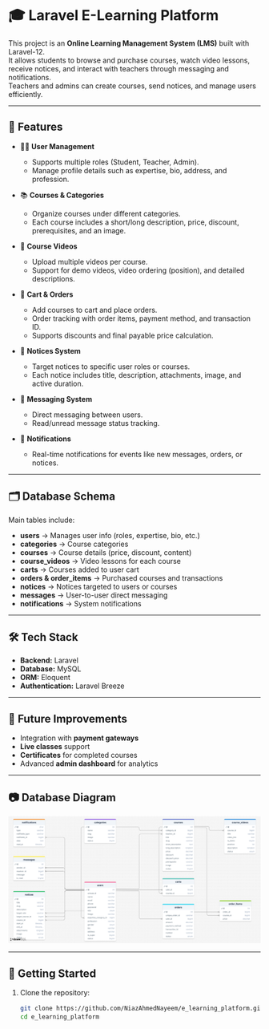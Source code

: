 # 🎓 Laravel E-Learning Platform

This project is an **Online Learning Management System (LMS)** built with Laravel-12.  
It allows students to browse and purchase courses, watch video lessons, receive notices, and interact with teachers through messaging and notifications.  
Teachers and admins can create courses, send notices, and manage users efficiently.

---

## 🚀 Features

- 👨‍🎓 **User Management**
  - Supports multiple roles (Student, Teacher, Admin).
  - Manage profile details such as expertise, bio, address, and profession.

- 📚 **Courses & Categories**
  - Organize courses under different categories.
  - Each course includes a short/long description, price, discount, prerequisites, and an image.

- 🎥 **Course Videos**
  - Upload multiple videos per course.
  - Support for demo videos, video ordering (position), and detailed descriptions.

- 🛒 **Cart & Orders**
  - Add courses to cart and place orders.
  - Order tracking with order items, payment method, and transaction ID.
  - Supports discounts and final payable price calculation.

- 📢 **Notices System**
  - Target notices to specific user roles or courses.
  - Each notice includes title, description, attachments, image, and active duration.

- 💬 **Messaging System**
  - Direct messaging between users.
  - Read/unread message status tracking.

- 🔔 **Notifications**
  - Real-time notifications for events like new messages, orders, or notices.

---

## 🗂 Database Schema

Main tables include:

- **users** → Manages user info (roles, expertise, bio, etc.)
- **categories** → Course categories
- **courses** → Course details (price, discount, content)
- **course_videos** → Video lessons for each course
- **carts** → Courses added to user cart
- **orders & order_items** → Purchased courses and transactions
- **notices** → Notices targeted to users or courses
- **messages** → User-to-user direct messaging
- **notifications** → System notifications

---

## 🛠 Tech Stack

- **Backend:** Laravel  
- **Database:** MySQL  
- **ORM:** Eloquent  
- **Authentication:** Laravel Breeze 

---

## 📌 Future Improvements
- Integration with **payment gateways**  
- **Live classes** support  
- **Certificates** for completed courses  
- Advanced **admin dashboard** for analytics  

---

## 📷 Database Diagram

![Database Diagram](docs/images/database.png)

---

## 🏁 Getting Started

1. Clone the repository:
   ```bash
   git clone https://github.com/NiazAhmedNayeem/e_learning_platform.git
   cd e_learning_platform

